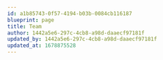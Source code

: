 ```yaml
---
id: a1b85743-0f57-4194-b03b-0084cb116187
blueprint: page
title: Team
author: 1442a5e6-297c-4cb8-a98d-daaecf97181f
updated_by: 1442a5e6-297c-4cb8-a98d-daaecf97181f
updated_at: 1678875528
---
```


